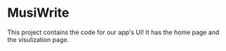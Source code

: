 # MusiWrite

This project contains the code for our app's UI! It has the home page and the visulization page. 
